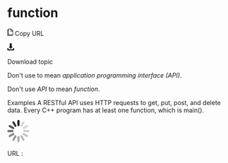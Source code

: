 # function

![Copy URL](media/function/Copy.png)
Copy URL

![Download](media/function/Download.png)

Download topic

Don't use to mean *application programming interface (API)*. 

Don't use *API* to mean *function*. 

Examples
A RESTful API uses HTTP requests to get, put, post, and delete data.
Every C++ program has at least one function, which is main().

![In progress](media/function/activity-large.gif)

URL :
